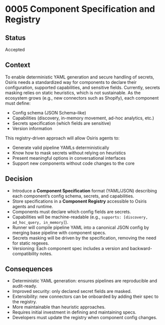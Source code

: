 

# 0005 Component Specification and Registry

## Status
Accepted

## Context
To enable deterministic YAML generation and secure handling of secrets, Osiris needs a standardized way for components to declare their configuration, supported capabilities, and sensitive fields. Currently, secrets masking relies on static heuristics, which is not sustainable. As the ecosystem grows (e.g., new connectors such as Shopify), each component must define:
- Config schema (JSON Schema–like)
- Capabilities (discovery, in-memory movement, ad-hoc analytics, etc.)
- Secrets specification (which fields are sensitive)
- Version information

This registry-driven approach will allow Osiris agents to:
- Generate valid pipeline YAMLs deterministically
- Know how to mask secrets without relying on heuristics
- Present meaningful options in conversational interfaces
- Support new components without code changes to the core

## Decision
- Introduce a **Component Specification** format (YAML/JSON) describing each component’s config schema, secrets, and capabilities.
- Store specifications in a **Component Registry** accessible to Osiris agents and runtime.
- Components must declare which config fields are secrets.
- Capabilities will be machine-readable (e.g., `supports: [discovery, ad_hoc_query, in_memory]`).
- Runner will compile pipeline YAML into a canonical JSON config by merging base pipeline with component specs.
- Secrets masking will be driven by the specification, removing the need for static regexes.
- Versioning: Each component spec includes a version and backward-compatibility notes.

## Consequences
- Deterministic YAML generation: ensures pipelines are reproducible and audit-ready.
- Improved security: only declared secret fields are masked.
- Extensibility: new connectors can be onboarded by adding their spec to the registry.
- More maintainable than heuristic approaches.
- Requires initial investment in defining and maintaining specs.
- Developers must update the registry when component config changes.
